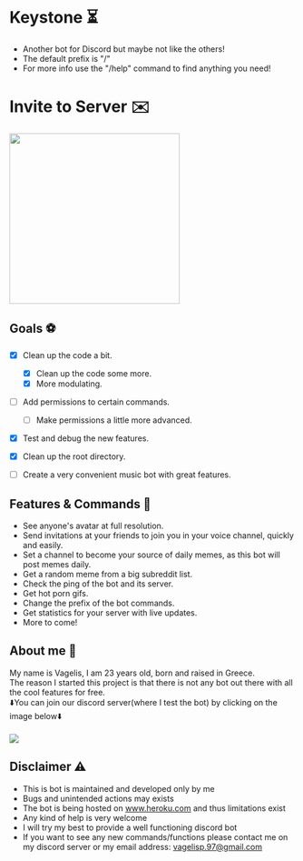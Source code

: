 # Keystone ⏳
* Another bot for Discord but maybe not like the others!
* The default prefix is "/"
* For more info use the "/help" command to find anything you need!

# Invite to Server ✉️
<a href="https://discord.com/api/oauth2/authorize?client_id=509836105932079133&permissions=8&scope=bot"><img height=300px src="https://i.imgur.com/W6Hg8XP.png"></a>

## Goals ⚽
* [X] Clean up the code a bit.
    * [X] Clean up the code some more.
    * [X] More modulating.
* [ ] Add permissions to certain commands.
    * [ ] Make permissions a little more advanced.
* [X] Test and debug the new features.
* [X] Clean up the root directory.
* [ ] Create a very convenient music bot with great features.


## Features & Commands 👻
* See anyone's avatar at full resolution.
* Send invitations at your friends to join you in your voice channel, quickly and easily.
* Set a channel to become your source of daily memes, as this bot will post memes daily.
* Get a random meme from a big subreddit list.
* Check the ping of the bot and its server.
* Get hot porn gifs.
* Change the prefix of the bot commands.
* Get statistics for your server with live updates.
* More to come!


## About me 🤷
My name is Vagelis, I am 23 years old, born and raised in Greece.<br/>
The reason I started this project is that there is not any bot out there with all the cool features for free.<br/>
⬇️You can join our discord server(where I test the bot) by clicking on the image below⬇️
<br/>
<br/>
<a href="https://discord.gg/3fS2vEB"><img src="https://i.imgur.com/OUvlR93.png"></a>


## Disclaimer ⚠️
+ This is bot is maintained and developed only by me
+ Bugs and unintended actions may exists
+ The bot is being hosted on www.heroku.com and thus limitations exist
+ Any kind of help is very welcome
+ I will try my best to provide a well functioning discord bot
+ If you want to see any new commands/functions please contact me on my discord server or my email address: vagelisp.97@gmail.com
